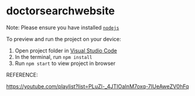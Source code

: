 # doctorsearchwebsite

Note: Please ensure you have installed <code><a href="https://nodejs.org/en/download/">nodejs</a></code>

To preview and run the project on your device:
  1) Open project folder in <a href="https://code.visualstudio.com/download">Visual Studio Code</a>
  2) In the terminal, run `npm install`
  3) Run `npm start` to view project in browser

REFERENCE:

https://youtube.com/playlist?list=PLuZl-_4JTIOaInM7oxq-7IUeAweZV0hFq
